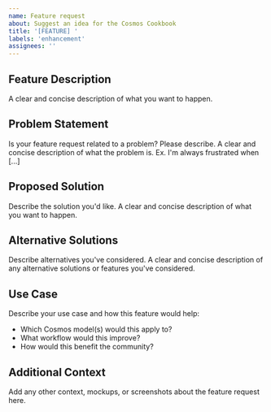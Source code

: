 ```yaml
---
name: Feature request
about: Suggest an idea for the Cosmos Cookbook
title: '[FEATURE] '
labels: 'enhancement'
assignees: ''
---
```


## Feature Description

A clear and concise description of what you want to happen.

## Problem Statement

Is your feature request related to a problem? Please describe.
A clear and concise description of what the problem is. Ex. I'm always frustrated when [...]

## Proposed Solution

Describe the solution you'd like.
A clear and concise description of what you want to happen.

## Alternative Solutions

Describe alternatives you've considered.
A clear and concise description of any alternative solutions or features you've considered.

## Use Case

Describe your use case and how this feature would help:

- Which Cosmos model(s) would this apply to?
- What workflow would this improve?
- How would this benefit the community?

## Additional Context

Add any other context, mockups, or screenshots about the feature request here.

